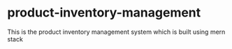 # product-inventory-management
This is the product inventory management system which is built using mern stack
